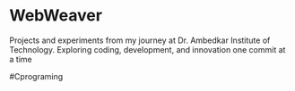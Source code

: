 # WebWeaver
Projects and experiments from my journey at Dr. Ambedkar Institute of Technology. Exploring coding, development, and innovation one commit at a time


#Cprograming
